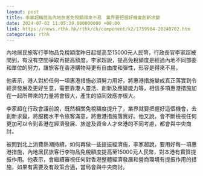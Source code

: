 ```yaml
---
layout: post
title: 李家超稱提高內地旅客免稅額得來不易　業界要把握好機會創新求變
date: 2024-07-02 11:05:39.000000000 +08:00
link: https://news.rthk.hk/rthk/ch/component/k2/1759904-20240702.htm
categories: rthk
---
```


內地居民旅客行李物品免稅額度昨日起提高至15000元人民幣，行政長官李家超被問到，有沒有空間爭取再提高額度。李家超說，提高免稅額度是經過內地不同部委和單位的努力，讓旅客在香港購物時更有自由度和彈性，形容是得來不易。

他表示，港人對於任何一項惠港措施必須努力用好，將惠港措施變成真正落實到令經濟發展及更好生意，需要靠港人靈活、創新及應變能力等，相信多項惠港措施加在一起所帶來的力量將會很大，產生的協同效應亦很大。

李家超在行政會議前說，既然相關免稅額度提升了，業界就要把握好這個機會，去創新求變，將服務水平令旅客滿意，將惠港措施落實好。他又說，會不斷檢視任何更加可以令到香港在經濟發展、旅遊及資金人才來港的不同考慮，都會與中央商討。

被問到北上消費熱潮持續，如何再做一些提振經濟施，李家超說，要用好每一項惠港措施，內地居民旅客行李物品免稅額度提高至15000元人民幣，對本港有實質提振作用。他表示，會繼續審視任何對香港整體經濟發展和營商環境有提振作用的措施，如果有需要及有政策合適，當局會與中央商討。
